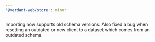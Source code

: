 ```yaml
---
'@verdant-web/store': minor
---
```


Importing now supports old schema versions. Also fixed a bug when resetting an outdated or new client to a dataset which comes from an outdated schema.
